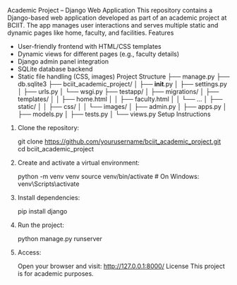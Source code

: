 Academic Project – Django Web Application
This repository contains a Django-based web application developed as part of an academic project at BCIIT. The app manages user interactions and serves multiple static and dynamic pages like home, faculty, and facilities.
Features
- User-friendly frontend with HTML/CSS templates
- Dynamic views for different pages (e.g., faculty details)
- Django admin panel integration
- SQLite database backend
- Static file handling (CSS, images)
Project Structure
├── manage.py
├── db.sqlite3
├── bciit_academic_project/
│   ├── __init__.py
│   ├── settings.py
│   ├── urls.py
│   └── wsgi.py
├── testapp/
│   ├── migrations/
│   ├── templates/
│   │   ├── home.html
│   │   ├── faculty.html
│   │   └── ...
│   ├── static/
│   │   ├── css/
│   │   └── images/
│   ├── admin.py
│   ├── apps.py
│   ├── models.py
│   ├── tests.py
│   └── views.py
Setup Instructions
1. Clone the repository:

   git clone https://github.com/yourusername/bciit_academic_project.git
   cd bciit_academic_project
2. Create and activate a virtual environment:

   python -m venv venv
   source venv/bin/activate  # On Windows: venv\Scripts\activate
3. Install dependencies:

   pip install django
4. Run the project:

   python manage.py runserver
5. Access:

   Open your browser and visit: http://127.0.0.1:8000/
License
This project is for academic purposes.
